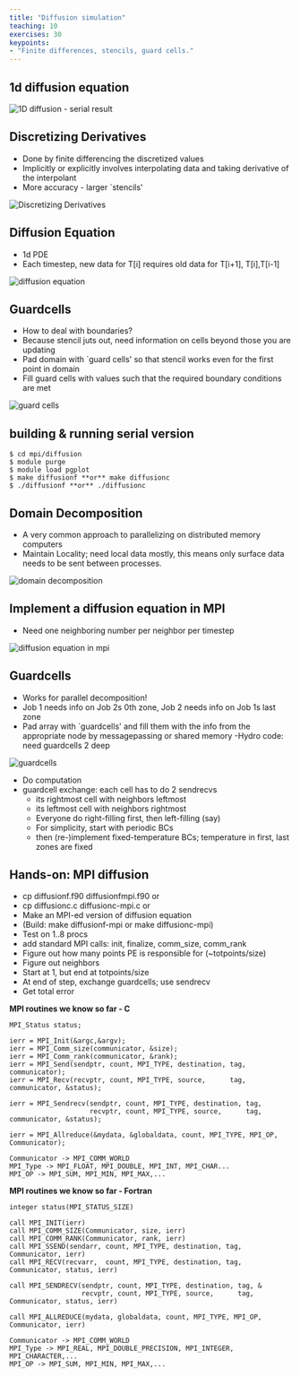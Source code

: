 ```yaml
---
title: "Diffusion simulation"
teaching: 10
exercises: 30
keypoints:
- "Finite differences, stencils, guard cells."
---
```


## 1d diffusion equation

![1D diffusion - serial result](../fig/id_diffusion.png)

## Discretizing Derivatives

- Done by finite differencing the discretized values
- Implicitly or explicitly involves interpolating data and taking derivative of the interpolant
- More accuracy - larger `stencils'

![Discretizing Derivatives](../fig/Discretizing_Derivatives.png)
## Diffusion Equation
- 1d PDE
- Each timestep, new data for T[i] requires old data for T[i+1], T[i],T[i-1]

![diffusion equation](../fig/diffusion_eq.png)

## Guardcells
- How to deal with boundaries?
- Because stencil juts out, need information on cells beyond those you are updating
- Pad domain with `guard cells' so that stencil works even for the first point in domain
- Fill guard cells with values such that the required boundary conditions are met

![guard cells](../fig/guardcells.png)

## building & running serial version

```
$ cd mpi/diffusion
$ module purge
$ module load pgplot
$ make diffusionf **or** make diffusionc 
$ ./diffusionf **or** ./diffusionc
```

## Domain Decomposition
- A very common approach to parallelizing on distributed memory computers
- Maintain Locality; need local data mostly, this means only surface data needs to be sent
between processes.

![domain decomposition](../fig/domain_decomposition.png)

## Implement a diffusion equation in MPI

- Need one neighboring number per neighbor per timestep

![diffusion equation in mpi](../fig/diffusionequationmpi.png)

## Guardcells

- Works for parallel decomposition!
- Job 1 needs info on Job 2s 0th zone, Job 2 needs info on Job 1s last zone
- Pad array with `guardcells' and fill them with the info from the appropriate node by messagepassing or shared memory
 -Hydro code: need guardcells 2 deep

![guardcells](../fig/guardcells_1.png)

- Do computation
- guardcell exchange: each cell has to do 2 sendrecvs
	- its rightmost cell with neighbors leftmost
	- its leftmost cell with neighbors rightmost
	- Everyone do right-filling first, then left-filling (say)
	- For simplicity, start with periodic BCs
	- then (re-)implement fixed-temperature BCs; temperature in first, last zones are fixed

## Hands-on: MPI diffusion

- cp diffusionf.f90 diffusionfmpi.f90 or
- cp diffusionc.c diffusionc-mpi.c or
- Make an MPI-ed version of diffusion equation
- (Build: make diffusionf-mpi or make diffusionc-mpi)
- Test on 1..8 procs
- add standard MPI calls: init, finalize, comm_size,     comm_rank
- Figure out how many points PE is responsible for (~totpoints/size)
- Figure out neighbors
- Start at 1, but end at totpoints/size
- At end of step, exchange guardcells; use sendrecv
- Get total error

**MPI routines we know so far - C**

```
MPI_Status status;

ierr = MPI_Init(&argc,&argv);	
ierr = MPI_Comm_size(communicator, &size);
ierr = MPI_Comm_rank(communicator, &rank);
ierr = MPI_Send(sendptr, count, MPI_TYPE, destination, tag, communicator);
ierr = MPI_Recv(recvptr, count, MPI_TYPE, source,      tag, communicator, &status);

ierr = MPI_Sendrecv(sendptr, count, MPI_TYPE, destination, tag,
                    recvptr, count, MPI_TYPE, source,      tag, communicator, &status);

ierr = MPI_Allreduce(&mydata, &globaldata, count, MPI_TYPE, MPI_OP, Communicator);

Communicator -> MPI_COMM_WORLD
MPI_Type -> MPI_FLOAT, MPI_DOUBLE, MPI_INT, MPI_CHAR...
MPI_OP -> MPI_SUM, MPI_MIN, MPI_MAX,...

```


**MPI routines we know so far - Fortran**


``` 
integer status(MPI_STATUS_SIZE)

call MPI_INIT(ierr)
call MPI_COMM_SIZE(Communicator, size, ierr)
call MPI_COMM_RANK(Communicator, rank, ierr)
call MPI_SSEND(sendarr, count, MPI_TYPE, destination, tag, Communicator, ierr)
call MPI_RECV(recvarr,  count, MPI_TYPE, destination, tag, Communicator, status, ierr)

call MPI_SENDRECV(sendptr, count, MPI_TYPE, destination, tag, &
                  recvptr, count, MPI_TYPE, source,      tag, Communicator, status, ierr)
	
call MPI_ALLREDUCE(mydata, globaldata, count, MPI_TYPE, MPI_OP, Communicator, ierr)
	
Communicator -> MPI_COMM_WORLD
MPI_Type -> MPI_REAL, MPI_DOUBLE_PRECISION, MPI_INTEGER, MPI_CHARACTER,...
MPI_OP -> MPI_SUM, MPI_MIN, MPI_MAX,...

```

